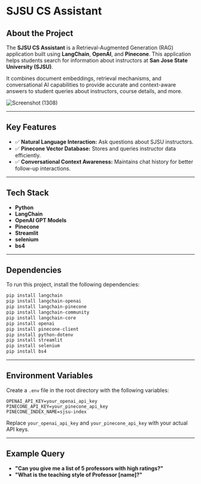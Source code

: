 
# **SJSU CS Assistant**

## **About the Project**
The **SJSU CS Assistant** is a Retrieval-Augmented Generation (RAG) application built using **LangChain**, **OpenAI**, and **Pinecone**. This application helps students search for information about instructors at **San Jose State University (SJSU)**.

It combines document embeddings, retrieval mechanisms, and conversational AI capabilities to provide accurate and context-aware answers to student queries about instructors, course details, and more.

![Screenshot (1308)](https://github.com/user-attachments/assets/7af00c60-ec15-4d6c-aacb-7089c4bfe80d)

---

## **Key Features**
- ✅ **Natural Language Interaction:** Ask questions about SJSU instructors.  
- ✅ **Pinecone Vector Database:** Stores and queries instructor data efficiently.  
- ✅ **Conversational Context Awareness:** Maintains chat history for better follow-up interactions.  

---

## **Tech Stack**
- **Python**
- **LangChain**
- **OpenAI GPT Models**
- **Pinecone**
- **Streamlit**
- **selenium**
- **bs4**

---

## **Dependencies**
To run this project, install the following dependencies:

```bash
pip install langchain
pip install langchain-openai
pip install langchain-pinecone
pip install langchain-community
pip install langchain-core
pip install openai
pip install pinecone-client
pip install python-dotenv
pip install streamlit
pip install selenium
pip install bs4
```

---

## **Environment Variables**
Create a `.env` file in the root directory with the following variables:

```env
OPENAI_API_KEY=your_openai_api_key
PINECONE_API_KEY=your_pinecone_api_key
PINECONE_INDEX_NAME=sjsu-index
```

Replace `your_openai_api_key` and `your_pinecone_api_key` with your actual API keys.


---

## **Example Query**
- **"Can you give me a list of 5 professors with high ratings?"**  
- **"What is the teaching style of Professor [name]?"**
